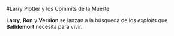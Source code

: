 #Larry Plotter y los Commits de la Muerte

**Larry**, **Ron** y **Version** se lanzan a la búsqueda de los *exploits* que **Balldemort** necesita para vivir.
